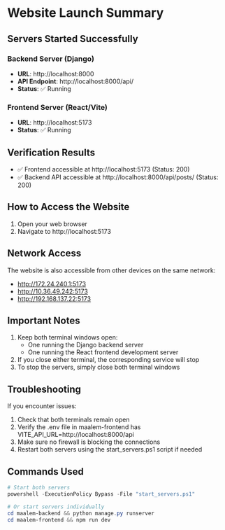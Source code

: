 # Website Launch Summary

## Servers Started Successfully

### Backend Server (Django)
- **URL**: http://localhost:8000
- **API Endpoint**: http://localhost:8000/api/
- **Status**: ✅ Running

### Frontend Server (React/Vite)
- **URL**: http://localhost:5173
- **Status**: ✅ Running

## Verification Results
- ✅ Frontend accessible at http://localhost:5173 (Status: 200)
- ✅ Backend API accessible at http://localhost:8000/api/posts/ (Status: 200)

## How to Access the Website
1. Open your web browser
2. Navigate to http://localhost:5173

## Network Access
The website is also accessible from other devices on the same network:
- http://172.24.240.1:5173
- http://10.36.49.242:5173
- http://192.168.137.22:5173

## Important Notes
1. Keep both terminal windows open:
   - One running the Django backend server
   - One running the React frontend development server
2. If you close either terminal, the corresponding service will stop
3. To stop the servers, simply close both terminal windows

## Troubleshooting
If you encounter issues:
1. Check that both terminals remain open
2. Verify the .env file in maalem-frontend has VITE_API_URL=http://localhost:8000/api
3. Make sure no firewall is blocking the connections
4. Restart both servers using the start_servers.ps1 script if needed

## Commands Used
```powershell
# Start both servers
powershell -ExecutionPolicy Bypass -File "start_servers.ps1"

# Or start servers individually
cd maalem-backend && python manage.py runserver
cd maalem-frontend && npm run dev
```